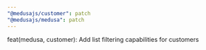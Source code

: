 ```yaml
---
"@medusajs/customer": patch
"@medusajs/medusa": patch
---
```


feat(medusa, customer): Add list filtering capabilities for customers
